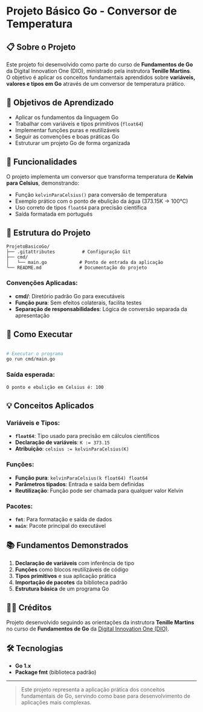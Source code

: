 # Projeto Básico Go - Conversor de Temperatura

## 📋 Sobre o Projeto

Este projeto foi desenvolvido como parte do curso de **Fundamentos de Go** da Digital Innovation One (DIO), ministrado pela instrutora **Tenille Martins**. O objetivo é aplicar os conceitos fundamentais aprendidos sobre **variáveis, valores e tipos em Go** através de um conversor de temperatura prático.

## 🎯 Objetivos de Aprendizado

- Aplicar os fundamentos da linguagem Go
- Trabalhar com variáveis e tipos primitivos (`float64`)
- Implementar funções puras e reutilizáveis
- Seguir as convenções e boas práticas Go
- Estruturar um projeto Go de forma organizada

## 🚀 Funcionalidades

O projeto implementa um conversor que transforma temperatura de **Kelvin para Celsius**, demonstrando:

- Função `kelvinParaCelsius()` para conversão de temperatura
- Exemplo prático com o ponto de ebulição da água (373.15K → 100°C)
- Uso correto de tipos `float64` para precisão científica
- Saída formatada em português

## 📁 Estrutura do Projeto

```
ProjetoBasicoGo/
├── .gitattributes          # Configuração Git
├── cmd/
│   └── main.go            # Ponto de entrada da aplicação
└── README.md              # Documentação do projeto
```

### Convenções Aplicadas:
- **cmd/**: Diretório padrão Go para executáveis
- **Função pura**: Sem efeitos colaterais, facilita testes
- **Separação de responsabilidades**: Lógica de conversão separada da apresentação

## 🔧 Como Executar

```bash

# Executar o programa
go run cmd/main.go
```

### Saída esperada:
```
O ponto e ebulição em Celsius é: 100
```

## 💡 Conceitos Aplicados

### Variáveis e Tipos:
- **`float64`**: Tipo usado para precisão em cálculos científicos
- **Declaração de variáveis**: `K := 373.15`
- **Atribuição**: `celsius := kelvinParaCelsius(K)`

### Funções:
- **Função pura**: `kelvinParaCelsius(k float64) float64`
- **Parâmetros tipados**: Entrada e saída bem definidas
- **Reutilização**: Função pode ser chamada para qualquer valor Kelvin

### Pacotes:
- **`fmt`**: Para formatação e saída de dados
- **`main`**: Pacote principal do executável

## 📚 Fundamentos Demonstrados

1. **Declaração de variáveis** com inferência de tipo
2. **Funções** como blocos reutilizáveis de código
3. **Tipos primitivos** e sua aplicação prática
4. **Importação de pacotes** da biblioteca padrão
5. **Estrutura básica** de um programa Go

## 👩‍🏫 Créditos

Projeto desenvolvido seguindo as orientações da instrutora **Tenille Martins** no curso de **Fundamentos de Go** da [Digital Innovation One (DIO)](https://dio.me).

## 🛠️ Tecnologias

- **Go 1.x**
- **Package fmt** (biblioteca padrão)

---

> Este projeto representa a aplicação prática dos conceitos fundamentais de Go, servindo como base para desenvolvimento de aplicações mais complexas.